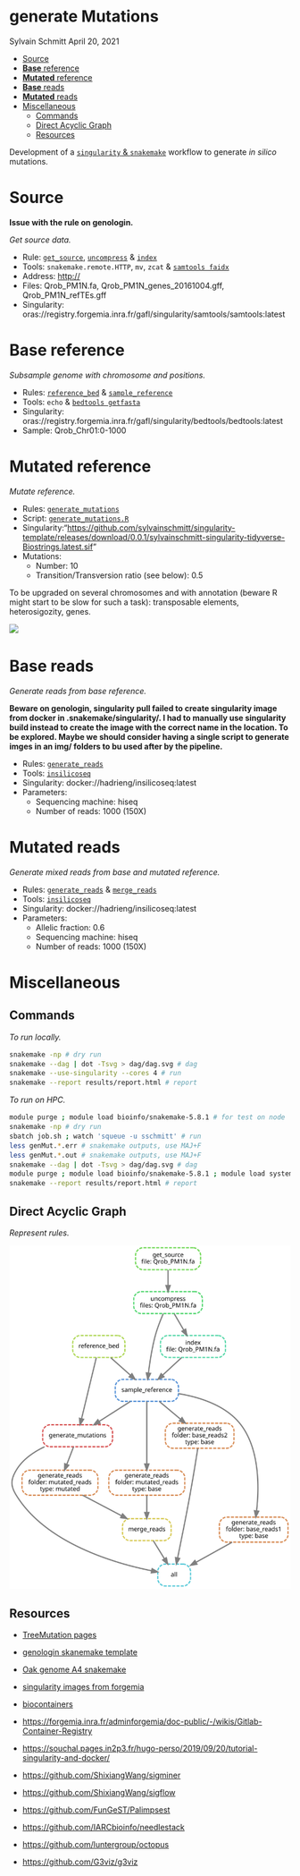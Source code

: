 generate Mutations
================
Sylvain Schmitt
April 20, 2021

  - [Source](#source)
  - [**Base** reference](#base-reference)
  - [**Mutated** reference](#mutated-reference)
  - [**Base** reads](#base-reads)
  - [**Mutated** reads](#mutated-reads)
  - [Miscellaneous](#miscellaneous)
      - [Commands](#commands)
      - [Direct Acyclic Graph](#direct-acyclic-graph)
      - [Resources](#resources)

Development of a [`singularity` &
`snakemake`](https://github.com/sylvainschmitt/snakemake_singularity)
workflow to generate *in silico* mutations.

# Source

**Issue with the rule on genologin.**

*Get source data.*

  - Rule:
    [`get_source`](https://github.com/sylvainschmitt/generateMutations/blob/main/rules/get_source.smk),
    [`uncompress`](https://github.com/sylvainschmitt/generateMutations/blob/main/rules/uncompress.smk)
    &
    [`index`](https://github.com/sylvainschmitt/generateMutations/blob/main/rules/index.smk)
  - Tools: `snakemake.remote.HTTP`, `mv`, `zcat` & [`samtools
    faidx`](http://www.htslib.org/doc/samtools-faidx.html)
  - Address: <http://>
  - Files: Qrob\_PM1N.fa, Qrob\_PM1N\_genes\_20161004.gff,
    Qrob\_PM1N\_refTEs.gff
  - Singularity:
    oras://registry.forgemia.inra.fr/gafl/singularity/samtools/samtools:latest

# **Base** reference

*Subsample genome with chromosome and positions.*

  - Rules:
    [`reference_bed`](https://github.com/sylvainschmitt/generateMutations/blob/main/rules/reference_bed.smk)
    &
    [`sample_reference`](https://github.com/sylvainschmitt/generateMutations/blob/main/rules/sample_reference.smk)
  - Tools: `echo` & [`bedtools
    getfasta`](https://bedtools.readthedocs.io/en/latest/content/tools/getfasta.html)
  - Singularity:
    oras://registry.forgemia.inra.fr/gafl/singularity/bedtools/bedtools:latest
  - Sample: Qrob\_Chr01:0-1000

# **Mutated** reference

*Mutate reference.*

  - Rules:
    [`generate_mutations`](https://github.com/sylvainschmitt/generateMutations/blob/main/rules/generate_mutations.smk)
  - Script:
    [`generate_mutations.R`](https://bedtools.readthedocs.io/en/latest/content/scripts/generate_mutations.R)
  - Singularity:“<https://github.com/sylvainschmitt/singularity-template/releases/download/0.0.1/sylvainschmitt-singularity-tidyverse-Biostrings.latest.sif>”
  - Mutations:
      - Number: 10
      - Transition/Transversion ratio (see below): 0.5

To be upgraded on several chromosomes and with annotation (beware R
might start to be slow for such a task): transposable elements,
heterosigozity, genes.

![](https://dridk.me/images/post17/transition_transversion.png)<!-- -->

# **Base** reads

*Generate reads from base reference.*

**Beware on genologin, singularity pull failed to create singularity
image from docker in .snakemake/singularity/. I had to manually use
singularity build instead to create the image with the correct name in
the location. To be explored. Maybe we should consider having a single
script to generate imges in an img/ folders to bu used after by the
pipeline.**

  - Rules:
    [`generate_reads`](https://github.com/sylvainschmitt/generateMutations/blob/main/rules/generate_reads.smk)
  - Tools:
    [`insilicoseq`](https://insilicoseq.readthedocs.io/en/latest/)
  - Singularity: docker://hadrieng/insilicoseq:latest
  - Parameters:
      - Sequencing machine: hiseq
      - Number of reads: 1000 (150X)

# **Mutated** reads

*Generate mixed reads from base and mutated reference.*

  - Rules:
    [`generate_reads`](https://github.com/sylvainschmitt/generateMutations/blob/main/rules/generate_reads.smk)
    &
    [`merge_reads`](https://github.com/sylvainschmitt/generateMutations/blob/main/rules/merge_reads.smk)
  - Tools:
    [`insilicoseq`](https://insilicoseq.readthedocs.io/en/latest/)
  - Singularity: docker://hadrieng/insilicoseq:latest
  - Parameters:
      - Allelic fraction: 0.6
      - Sequencing machine: hiseq
      - Number of reads: 1000 (150X)

# Miscellaneous

## Commands

*To run locally.*

``` bash
snakemake -np # dry run
snakemake --dag | dot -Tsvg > dag/dag.svg # dag
snakemake --use-singularity --cores 4 # run
snakemake --report results/report.html # report
```

*To run on HPC.*

``` bash
module purge ; module load bioinfo/snakemake-5.8.1 # for test on node
snakemake -np # dry run
sbatch job.sh ; watch 'squeue -u sschmitt' # run
less genMut.*.err # snakemake outputs, use MAJ+F
less genMut.*.out # snakemake outputs, use MAJ+F
snakemake --dag | dot -Tsvg > dag/dag.svg # dag
module purge ; module load bioinfo/snakemake-5.8.1 ; module load system/Python-3.6.3 # for report
snakemake --report results/report.html # report
```

## Direct Acyclic Graph

*Represent rules.*

![](dag/dag.svg)<!-- -->

## Resources

  - [TreeMutation
    pages](https://treemutation.netlify.app/mutations-detection.html#in-silico-mutations)

  - [genologin skanemake
    template](https://forgemia.inra.fr/bios4biol/workflows/-/tree/06c6a5cb3206a594f9a535ba8d3df3e64682a8bc/Snakemake/template_dev)

  - [Oak genome A4
    snakemake](https://forgemia.inra.fr/genome_a4/genome_a4)

  - [singularity images from
    forgemia](https://forgemia.inra.fr/gafl/singularity)

  - [biocontainers](https://biocontainers.pro/tools/bioconductor-biostrings)

  - <https://forgemia.inra.fr/adminforgemia/doc-public/-/wikis/Gitlab-Container-Registry>

  - <https://souchal.pages.in2p3.fr/hugo-perso/2019/09/20/tutorial-singularity-and-docker/>

  - <https://github.com/ShixiangWang/sigminer>

  - <https://github.com/ShixiangWang/sigflow>

  - <https://github.com/FunGeST/Palimpsest>

  - <https://github.com/IARCbioinfo/needlestack>

  - <https://github.com/luntergroup/octopus>

  - <https://github.com/G3viz/g3viz>
